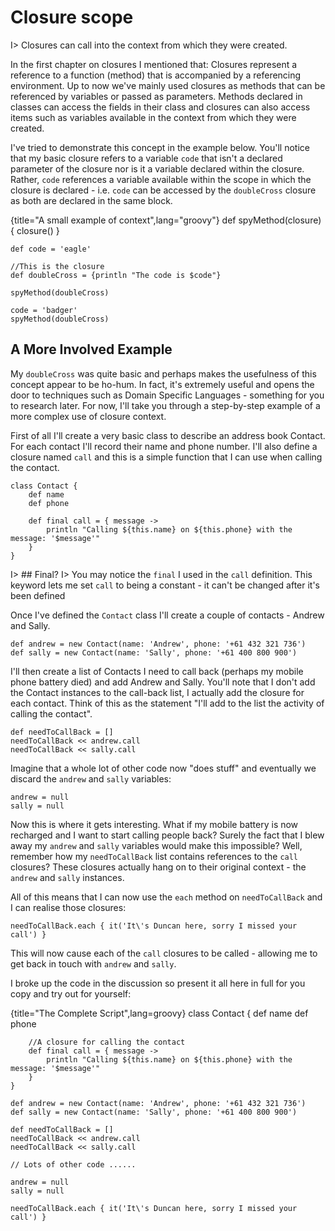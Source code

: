 # Closure scope

I> Closures can call into the context from which they were created.

In the first chapter on closures I mentioned that: Closures represent a reference to a function (method) that is accompanied by a referencing environment. Up to now we've mainly used closures as methods that can be referenced by variables or passed as parameters. Methods declared in classes can access the fields in their class and closures can also access items such as variables available in the context from which they were created.

I've tried to demonstrate this concept in the example below. You'll notice that my basic closure refers to a variable `code` that isn't a declared parameter of the closure nor is it a variable declared within the closure. Rather, `code` references a variable available within the scope in which the closure is declared - i.e. `code` can be accessed by the `doubleCross` closure as both are declared in the same block. 

{title="A small example of context",lang="groovy"}
	def spyMethod(closure) {
	    closure()
	}
	
	def code = 'eagle'

	//This is the closure
	def doubleCross = {println "The code is $code"}
	
	spyMethod(doubleCross)

	code = 'badger'
	spyMethod(doubleCross)


## A More Involved Example

My `doubleCross` was quite basic and perhaps makes the usefulness of this concept appear to be ho-hum. In fact, it's extremely useful and opens the door to techniques such as Domain Specific Languages - something for you to research later. For now, I'll take you through a step-by-step example of a more complex use of closure context.

First of all I'll create a very basic class to describe an address book Contact. For each contact I'll record their name and phone number. I'll also define a closure named `call` and this is a simple function that I can use when calling the contact.

	class Contact {
	    def name
	    def phone

	    def final call = { message -> 
	        println "Calling ${this.name} on ${this.phone} with the message: '$message'"
	    }
	}

I> ## Final?
I> You may notice the `final` I used in the `call` definition. This keyword lets me set `call` to being a constant - it can't be changed after it's been defined

Once I've defined the `Contact` class I'll create a couple of contacts - Andrew and Sally.

	def andrew = new Contact(name: 'Andrew', phone: '+61 432 321 736')
	def sally = new Contact(name: 'Sally', phone: '+61 400 800 900')

I'll then create a list of Contacts I need to call back (perhaps my mobile phone battery died) and add Andrew and Sally. You'll note that I don't add the Contact instances to the call-back list, I actually add the closure for each contact. Think of this as the statement "I'll add to the list the activity of calling the contact".

	def needToCallBack = []
	needToCallBack << andrew.call
	needToCallBack << sally.call

Imagine that a whole lot of other code now "does stuff" and eventually we discard the `andrew` and `sally` variables:

	andrew = null
	sally = null

Now this is where it gets interesting. What if my mobile battery is now recharged and I want to start calling people back? Surely the fact that I blew away my `andrew` and `sally` variables would make this impossible? Well, remember how my `needToCallBack` list contains references to the `call` closures? These closures actually hang on to their original context - the `andrew` and `sally` instances.

All of this means that I can now use the `each` method on `needToCallBack` and I can realise those closures:

	needToCallBack.each { it('It\'s Duncan here, sorry I missed your call') }

This will now cause each of the `call` closures to be called - allowing me to get back in touch with `andrew` and `sally`.

I broke up the code in the discussion so present it all here in full for you copy and try out for yourself:

{title="The Complete Script",lang=groovy}
    class Contact {
        def name
        def phone
        
        //A closure for calling the contact
        def final call = { message -> 
            println "Calling ${this.name} on ${this.phone} with the message: '$message'"
        }
    }
    
    def andrew = new Contact(name: 'Andrew', phone: '+61 432 321 736')
    def sally = new Contact(name: 'Sally', phone: '+61 400 800 900')
    
    def needToCallBack = []
    needToCallBack << andrew.call
    needToCallBack << sally.call
    
    // Lots of other code ......
    
    andrew = null
    sally = null
    
    needToCallBack.each { it('It\'s Duncan here, sorry I missed your call') }